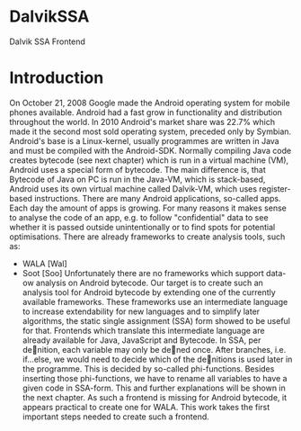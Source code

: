 # DalvikSSA
Dalvik SSA Frontend


# Introduction
On October 21, 2008 Google made the Android operating system for mobile phones
available. Android had a fast grow in functionality and distribution throughout the
world. In 2010 Android's market share was 22.7% which made it the second most sold
operating system, preceded only by Symbian.
Android's base is a Linux-kernel, usually programmes are written in Java and must be
compiled with the Android-SDK. Normally compiling Java code creates bytecode (see
next chapter) which is run in a virtual machine (VM), Android uses a special form of
bytecode. The main difference is, that Bytecode of Java on PC is run in the Java-VM,
which is stack-based, Android uses its own virtual machine called Dalvik-VM, which
uses register-based instructions.
There are many Android applications, so-called apps. Each day the amount of apps is
growing. For many reasons it makes sense to analyse the code of an app, e.g. to follow
"confidential" data to see whether it is passed outside unintentionally or to find spots
for potential optimisations.
There are already frameworks to create analysis tools, such as:
- WALA [Wal]
- Soot [Soo]
Unfortunately there are no frameworks which support data-
ow analysis on Android
bytecode. Our target is to create such an analysis tool for Android bytecode by extending
one of the currently available frameworks. These frameworks use an intermediate
language to increase extendability for new languages and to simplify later algorithms,
the static single assignment (SSA) form showed to be useful for that. Frontends which
translate this intermediate language are already available for Java, JavaScript and Bytecode.
In SSA, per denition, each variable may only be dened once. After branches, i.e.
if...else, we would need to decide which of the denitions is used later in the programme.
This is decided by so-called phi-functions. Besides inserting those phi-functions,
we have to rename all variables to have a given code in SSA-form.
This and further explanations will be shown in the next chapter.
As such a frontend is missing for Android bytecode, it appears practical to create one
for WALA. This work takes the first important steps needed to create such a frontend.
